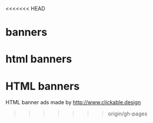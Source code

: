 <<<<<<< HEAD
# banners
html banners 
=======
# HTML banners
HTML banner ads made by http://www.clickable.design
>>>>>>> origin/gh-pages
